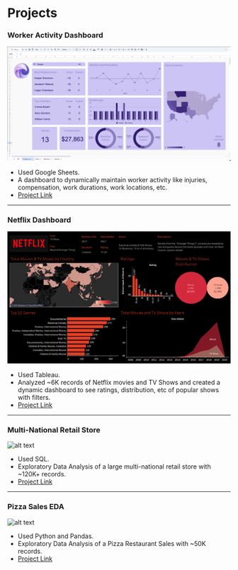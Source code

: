 # Projects


### Worker Activity Dashboard 
![alt text](https://github.com/Singularity-Coder/Code-Snippets-SQL/blob/main/g_sheets/Projects/worker_activity_dashboard/sc2.png)
* Used Google Sheets.
* A dashboard to dynamically maintain worker activity like injuries, compensation, work durations, work locations, etc.
* [Project Link](https://docs.google.com/spreadsheets/d/1-HLGfaq5HPvAhhyQK6f9mY-p_RM3nTYVuejWOZy9dS8/edit?gid=818580813#gid=818580813)

___


### Netflix Dashboard 
![alt text](https://github.com/Singularity-Coder/Code-Snippets-SQL/blob/main/tableau/Projects/Netflix/sc1.png)
* Used Tableau.
* Analyzed ~6K records of Netflix movies and TV Shows and created a dynamic dashboard to see ratings, distribution, etc of popular shows with filters.
* [Project Link](https://public.tableau.com/app/profile/hithesh.v1025/viz/NetflixEDA_17184457177390/NetflixDashboard?publish=yes)

___


### Multi-National Retail Store
![alt text](https://github.com/Singularity-Coder/Instant-SQL/blob/main/sql/Projects/Multi%20National%20Retail%20Store%20Case%20Study/sc1.png)
* Used SQL.
* Exploratory Data Analysis of a large multi-national retail store with ~120K+ records.
* [Project Link](https://github.com/Singularity-Coder/Instant-SQL/tree/main/sql/Projects/Multi%20National%20Retail%20Store%20Case%20Study)

___


### Pizza Sales EDA
![alt text](https://github.com/Singularity-Coder/Instant-Python/tree/main/projects/kaggle_pizza_sales_eda/sc1.png)
* Used Python and Pandas.
* Exploratory Data Analysis of a Pizza Restaurant Sales with ~50K records.
* [Project Link](https://github.com/Singularity-Coder/Instant-Python/tree/main/projects/kaggle_pizza_sales_eda)